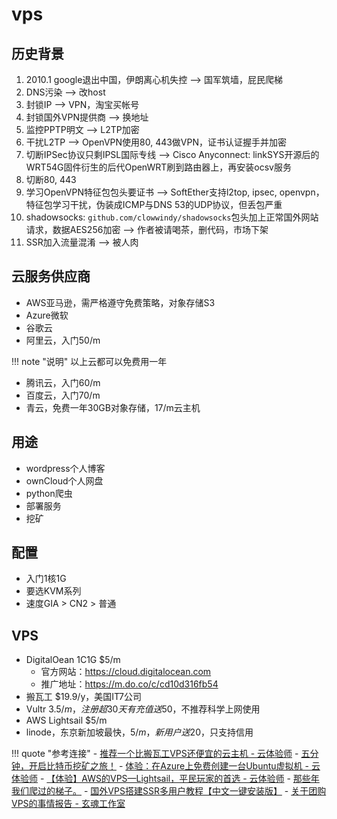 # vps

## 历史背景

1. 2010.1 google退出中国，伊朗离心机失控 --> 国军筑墙，屁民爬梯
1. DNS污染 --> 改host
1. 封锁IP --> VPN，淘宝买帐号
1. 封锁国外VPN提供商 --> 换地址
1. 监控PPTP明文 --> L2TP加密
1. 干扰L2TP --> OpenVPN使用80, 443做VPN，证书认证握手并加密
1. 切断IPSec协议只剩IPSL国际专线 --> Cisco Anyconnect: linkSYS开源后的WRT54G固件衍生的后代OpenWRT刷到路由器上，再安装ocsv服务
1. 切断80, 443
1. 学习OpenVPN特征包包头要证书 --> SoftEther支持l2top, ipsec, openvpn，特征包学习干扰，伪装成ICMP与DNS 53的UDP协议，但丢包严重
1. shadowsocks: `github.com/clowwindy/shadowsocks`包头加上正常国外网站请求，数据AES256加密  --> 作者被请喝茶，删代码，市场下架
1. SSR加入流量混淆 --> 被人肉

## 云服务供应商

- AWS亚马逊，需严格遵守免费策略，对象存储S3
- Azure微软
- 谷歌云
- 阿里云，入门50/m

!!! note "说明"
    以上云都可以免费用一年

- 腾讯云，入门60/m
- 百度云，入门70/m
- 青云，免费一年30GB对象存储，17/m云主机

## 用途

- wordpress个人博客
- ownCloud个人网盘
- python爬虫
- 部署服务
- 挖矿

## 配置

- 入门1核1G
- 要选KVM系列
- 速度GIA > CN2 > 普通

## VPS

- DigitalOean 1C1G $5/m
    - 官方网站：<https://cloud.digitalocean.com>
    - 推广地址：<https://m.do.co/c/cd10d316fb54>
- 搬瓦工 $19.9/y，美国IT7公司
- Vultr $3.5/m，注册超30天有充值送$50，不推荐科学上网使用
- AWS Lightsail $5/m
- linode，东京新加坡最快，$5/m，新用户送$20，只支持信用

!!! quote "参考连接"
    - [推荐一个比搬瓦工VPS还便宜的云主机 - 云体验师](https://mp.weixin.qq.com/s/rf1OoAQmg5ffAKIaBl2YIQ)
    - [五分钟，开启比特币挖矿之旅！](https://mp.weixin.qq.com/s/BcQFnzujhsLIRkrdwTEOQg)
    - [体验：在Azure上免费创建一台Ubuntu虚拟机 - 云体验师](https://mp.weixin.qq.com/s/FgXYmSRQr-NZZR5mEuSp1g)
    - [【体验】AWS的VPS—Lightsail，平民玩家的首选 - 云体验师](https://mp.weixin.qq.com/s/lepIpZxIU3eA-gAoI_khwQ)
    - [那些年我们爬过的梯子。](https://mp.weixin.qq.com/s/qhWDldp8w6Kza2sjutmBUg)
    - [国外VPS搭建SSR多用户教程【中文一键安装版】](https://mp.weixin.qq.com/s/TI-gPGLBIeRS5JtjXGY4lg)
    - [关于团购VPS的事情报告 - 玄魂工作室](https://mp.weixin.qq.com/s/SHf8M5a11I3P3W-CWmM1dg)
